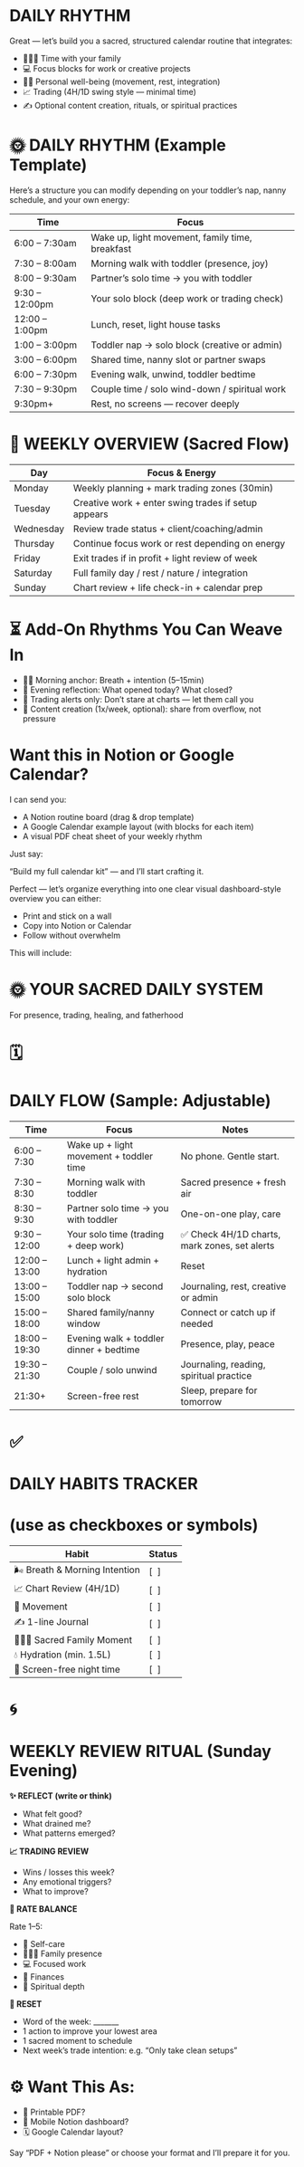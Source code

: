 # DAILY RHYTHM

Great — let’s build you a sacred, structured calendar routine that integrates:

- 👨‍👩‍👧 Time with your family
- 💻 Focus blocks for work or creative projects
- 🧘‍♂️ Personal well-being (movement, rest, integration)
- 📈 Trading (4H/1D swing style — minimal time)
- ✍️ Optional content creation, rituals, or spiritual practices

# **🌞 DAILY RHYTHM (Example Template)**

Here’s a structure you can modify depending on your toddler’s nap, nanny schedule, and your own energy:

| **Time** | **Focus** |
| --- | --- |
| 6:00 – 7:30am | Wake up, light movement, family time, breakfast |
| 7:30 – 8:00am | Morning walk with toddler (presence, joy) |
| 8:00 – 9:30am | Partner’s solo time → you with toddler |
| 9:30 – 12:00pm | Your solo block (deep work or trading check) |
| 12:00 – 1:00pm | Lunch, reset, light house tasks |
| 1:00 – 3:00pm | Toddler nap → solo block (creative or admin) |
| 3:00 – 6:00pm | Shared time, nanny slot or partner swaps |
| 6:00 – 7:30pm | Evening walk, unwind, toddler bedtime |
| 7:30 – 9:30pm | Couple time / solo wind-down / spiritual work |
| 9:30pm+ | Rest, no screens — recover deeply |

# **🔁 WEEKLY OVERVIEW (Sacred Flow)**

| **Day** | **Focus & Energy** |
| --- | --- |
| Monday | Weekly planning + mark trading zones (30min) |
| Tuesday | Creative work + enter swing trades if setup appears |
| Wednesday | Review trade status + client/coaching/admin |
| Thursday | Continue focus work or rest depending on energy |
| Friday | Exit trades if in profit + light review of week |
| Saturday | Full family day / rest / nature / integration |
| Sunday | Chart review + life check-in + calendar prep |

# **⏳ Add-On Rhythms You Can Weave In**

- 🧘‍♂️ Morning anchor: Breath + intention (5–15min)
- 📓 Evening reflection: What opened today? What closed?
- 🔔 Trading alerts only: Don’t stare at charts — let them call you
- 📱 Content creation (1x/week, optional): share from overflow, not pressure

# **Want this in Notion or Google Calendar?**

I can send you:

- A Notion routine board (drag & drop template)
- A Google Calendar example layout (with blocks for each item)
- A visual PDF cheat sheet of your weekly rhythm

Just say:

“Build my full calendar kit” — and I’ll start crafting it.

Perfect — let’s organize everything into one clear visual dashboard-style overview you can either:

- Print and stick on a wall
- Copy into Notion or Calendar
- Follow without overwhelm

This will include:

# **🌞 YOUR SACRED DAILY SYSTEM**

For presence, trading, healing, and fatherhood

# **🗓️**

# **DAILY FLOW (Sample: Adjustable)**

| **Time** | **Focus** | **Notes** |
| --- | --- | --- |
| 6:00 – 7:30 | Wake up + light movement + toddler time | No phone. Gentle start. |
| 7:30 – 8:30 | Morning walk with toddler | Sacred presence + fresh air |
| 8:30 – 9:30 | Partner solo time → you with toddler | One-on-one play, care |
| 9:30 – 12:00 | Your solo time (trading + deep work) | ✅ Check 4H/1D charts, mark zones, set alerts |
| 12:00 – 13:00 | Lunch + light admin + hydration | Reset |
| 13:00 – 15:00 | Toddler nap → second solo block | Journaling, rest, creative or admin |
| 15:00 – 18:00 | Shared family/nanny window | Connect or catch up if needed |
| 18:00 – 19:30 | Evening walk + toddler dinner + bedtime | Presence, play, peace |
| 19:30 – 21:30 | Couple / solo unwind | Journaling, reading, spiritual practice |
| 21:30+ | Screen-free rest | Sleep, prepare for tomorrow |

# **✅**

# **DAILY HABITS TRACKER**

# **(use as checkboxes or symbols)**

| **Habit** | **Status** |
| --- | --- |
| 🌬️ Breath & Morning Intention | [  ] |
| 📈 Chart Review (4H/1D) | [  ] |
| 🏃 Movement | [  ] |
| ✍️ 1-line Journal | [  ] |
| 👨‍👩‍👧 Sacred Family Moment | [  ] |
| 💧 Hydration (min. 1.5L) | [  ] |
| 🌙 Screen-free night time | [  ] |

# **🌀**

# **WEEKLY REVIEW RITUAL (Sunday Evening)**

**✨ REFLECT (write or think)**

- What felt good?
- What drained me?
- What patterns emerged?

**📈 TRADING REVIEW**

- Wins / losses this week?
- Any emotional triggers?
- What to improve?

**🔁 RATE BALANCE**

Rate 1–5:

- 🧘 Self-care
- 👨‍👩‍👧 Family presence
- 💻 Focused work
- 💸 Finances
- 🔮 Spiritual depth

**🔮 RESET**

- Word of the week: _______
- 1 action to improve your lowest area
- 1 sacred moment to schedule
- Next week’s trade intention: e.g. “Only take clean setups”

# **⚙️ Want This As:**

- 📓 Printable PDF?
- 📱 Mobile Notion dashboard?
- 🗓️ Google Calendar layout?

Say “PDF + Notion please” or choose your format and I’ll prepare it for you.